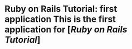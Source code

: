 # Ruby on Rails Tutorial: first application This is the first application for [*Ruby on Rails Tutorial*]